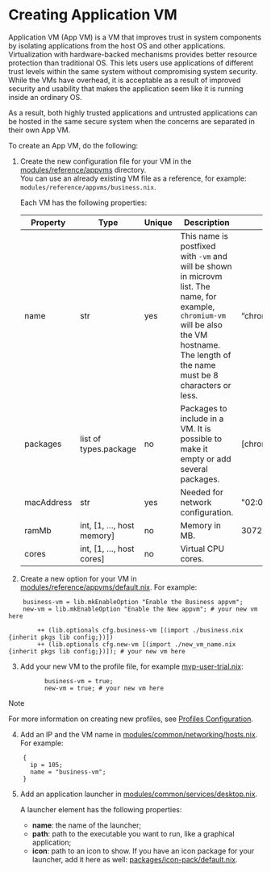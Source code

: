 <!--
    Copyright 2022-2024 TII (SSRC) and the Ghaf contributors
    SPDX-License-Identifier: CC-BY-SA-4.0
-->

# Creating Application VM

Application VM (App VM) is a VM that improves trust in system components by isolating applications from the host OS and other applications. Virtualization with hardware-backed mechanisms provides better resource protection than traditional OS. This lets users use applications of different trust levels within the same system without compromising system security. While the VMs have overhead, it is acceptable as a result of improved security and usability that makes the application seem like it is running inside an ordinary OS.

As a result, both highly trusted applications and untrusted applications can be hosted in the same secure system when the concerns are separated in their own App VM.

To create an App VM, do the following:

1. Create the new configuration file for your VM in the [modules/reference/appvms](https://github.com/tiiuae/ghaf/tree/main/modules/reference/appvms) directory.  
   You can use an already existing VM file as a reference, for example: `modules/reference/appvms/business.nix`.

    Each VM has the following properties:

    | **Property** | **Type**                  | **Unique** | **Description**                                                                                               | **Example**         |
    | -------------- | --------------------------- | ------------ | --------------------------------------------------------------------------------------------------------------- | --------------------- |
    | name         | str                       | yes        | This name is postfixed with `-vm` and will be shown in microvm list. The name, for example, `chromium-vm` will be also the VM hostname. The length of the name must be 8 characters or less.                                     | “chromium”        |
    | packages     | list of types.package     | no         | Packages to include in a VM. It is possible to make it empty or add several packages.                          | [chromium top]    |
    | macAddress   | str                       | yes        | Needed for network configuration.                                                                              | "02:00:00:03:03:05" |
    | ramMb        | int, [1, …, host memory] | no         | Memory in MB.                                                                                                  | 3072                |
    | cores        | int,  [1, …, host cores] | no         | Virtual CPU cores.  

2. Create a new option for your VM in [modules/reference/appvms/default.nix](https://github.com/tiiuae/ghaf/blob/main/modules/reference/appvms/default.nix). For example:

```
    business-vm = lib.mkEnableOption "Enable the Business appvm";
    new-vm = lib.mkEnableOption "Enable the New appvm"; # your new vm here
```

```
        ++ (lib.optionals cfg.business-vm [(import ./business.nix {inherit pkgs lib config;})])
        ++ (lib.optionals cfg.new-vm [(import ./new_vm_name.nix {inherit pkgs lib config;})]); # your new vm here
```

3. Add your new VM to the profile file, for example [mvp-user-trial.nix](https://github.com/tiiuae/ghaf/blob/main/modules/profiles/mvp-user-trial.nix):

```
          business-vm = true;
          new-vm = true; # your new vm here
```

> [!NOTE]
> For more information on creating new profiles, see [Profiles Configuration](./profiles-config.md).

4. Add an IP and the VM name in [modules/common/networking/hosts.nix](https://github.com/tiiuae/ghaf/blob/main/modules/common/networking/hosts.nix). For example:
   
```
    {
      ip = 105;
      name = "business-vm";
    }
```

5. Add an application launcher in [modules/common/services/desktop.nix](https://github.com/tiiuae/ghaf/blob/main/modules/common/services/desktop.nix).  
  
   A launcher element has the following properties:

   * **name**: the name of the launcher;
   * **path**: path to the executable you want to run, like a graphical application;
   * **icon**: path to an icon to show. If you have an icon package for your launcher, add it here as well: [packages/icon-pack/default.nix](https://github.com/tiiuae/ghaf/blob/main/packages/icon-pack/default.nix).